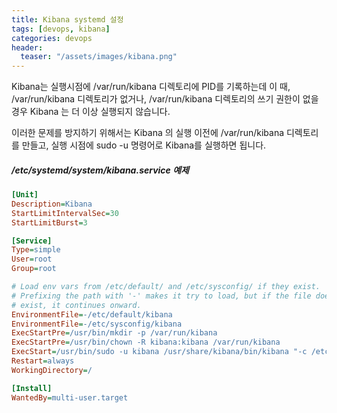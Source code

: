```yaml
---
title: Kibana systemd 설정
tags: [devops, kibana]
categories: devops
header:
  teaser: "/assets/images/kibana.png"
---
```


Kibana는 실행시점에 /var/run/kibana 디렉토리에 PID를 기록하는데 
이 때, /var/run/kibana 디렉토리가 없거나, 
/var/run/kibana 디렉토리의 쓰기 권한이 없을 경우
Kibana 는 더 이상 실행되지 않습니다. 

이러한 문제를 방지하기 위해서는 
Kibana 의 실행 이전에 /var/run/kibana 디렉토리를 만들고,
실행 시점에 sudo -u 명령어로 Kibana를 실행하면 됩니다.

##### /etc/systemd/system/kibana.service 예제


```ini
[Unit]
Description=Kibana
StartLimitIntervalSec=30
StartLimitBurst=3

[Service]
Type=simple
User=root
Group=root

# Load env vars from /etc/default/ and /etc/sysconfig/ if they exist.
# Prefixing the path with '-' makes it try to load, but if the file doesn't
# exist, it continues onward.
EnvironmentFile=-/etc/default/kibana
EnvironmentFile=-/etc/sysconfig/kibana
ExecStartPre=/usr/bin/mkdir -p /var/run/kibana
ExecStartPre=/usr/bin/chown -R kibana:kibana /var/run/kibana
ExecStart=/usr/bin/sudo -u kibana /usr/share/kibana/bin/kibana "-c /etc/kibana/kibana.yml"
Restart=always
WorkingDirectory=/

[Install]
WantedBy=multi-user.target
```

